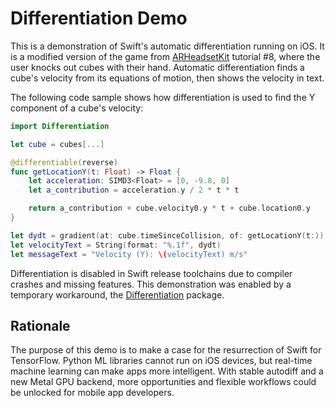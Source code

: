 # Differentiation Demo

This is a demonstration of Swift's automatic differentiation running on iOS. It is a modified version of the game from [ARHeadsetKit](https://github.com/philipturner/ARHeadsetKit) tutorial #8, where the user knocks out cubes with their hand. Automatic differentiation finds a cube's velocity from its equations of motion, then shows the velocity in text.

The following code sample shows how differentiation is used to find the Y component of a cube's velocity:

```swift
import Differentiation

let cube = cubes[...]

@differentiable(reverse)
func getLocationY(t: Float) -> Float {
    let acceleration: SIMD3<Float> = [0, -9.8, 0]
    let a_contribution = acceleration.y / 2 * t * t

    return a_contribution + cube.velocity0.y * t + cube.location0.y
}

let dydt = gradient(at: cube.timeSinceCollision, of: getLocationY(t:))
let velocityText = String(format: "%.1f", dydt)
let messageText = "Velocity (Y): \(velocityText) m/s"
```

Differentiation is disabled in Swift release toolchains due to compiler crashes and missing features. This demonstration was enabled by a temporary workaround, the [Differentiation](https://github.com/philipturner/Differentiation) package.

## Rationale

The purpose of this demo is to make a case for the resurrection of Swift for TensorFlow. Python ML libraries cannot run on iOS devices, but real-time machine learning can make apps more intelligent. With stable autodiff and a new Metal GPU backend, more opportunities and flexible workflows could be unlocked for mobile app developers.
